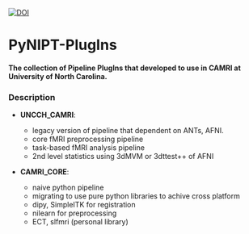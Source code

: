 [![DOI](https://zenodo.org/badge/260246568.svg)](https://zenodo.org/badge/latestdoi/260246568)
# PyNIPT-PlugIns

#### The collection of Pipeline PlugIns that developed to use in CAMRI at University of North Carolina.

### Description
- **UNCCH_CAMRI**: 
  - legacy version of pipeline that dependent on ANTs, AFNI.
  - core fMRI preprocessing pipeline
  - task-based fMRI analysis pipeline
  - 2nd level statistics using 3dMVM or 3dttest++ of AFNI
  
- **CAMRI_CORE**: 
  - naive python pipeline
  - migrating to use pure python libraries to achive cross platform
  - dipy, SimpleITK for registration
  - nilearn for preprocessing
  - ECT, slfmri (personal library)
